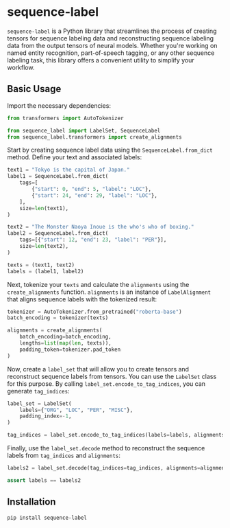 # sequence-label

`sequence-label` is a Python library that streamlines the process of creating tensors for sequence labeling data and reconstructing sequence labeling data from the output tensors of neural models. Whether you're working on named entity recognition, part-of-speech tagging, or any other sequence labeling task, this library offers a convenient utility to simplify your workflow.

## Basic Usage

Import the necessary dependencies:

```py
from transformers import AutoTokenizer

from sequence_label import LabelSet, SequenceLabel
from sequence_label.transformers import create_alignments
```

Start by creating sequence label data using the `SequenceLabel.from_dict` method. Define your text and associated labels:

```py
text1 = "Tokyo is the capital of Japan."
label1 = SequenceLabel.from_dict(
    tags=[
        {"start": 0, "end": 5, "label": "LOC"},
        {"start": 24, "end": 29, "label": "LOC"},
    ],
    size=len(text1),
)

text2 = "The Monster Naoya Inoue is the who's who of boxing."
label2 = SequenceLabel.from_dict(
    tags=[{"start": 12, "end": 23, "label": "PER"}],
    size=len(text2),
)

texts = (text1, text2)
labels = (label1, label2)
```

Next, tokenize your `texts` and calculate the `alignments` using the `create_alignments` function. `alignments` is an instance of `LabelAlignment` that aligns sequence labels with the tokenized result:

```py
tokenizer = AutoTokenizer.from_pretrained("roberta-base")
batch_encoding = tokenizer(texts)

alignments = create_alignments(
    batch_encoding=batch_encoding,
    lengths=list(map(len, texts)),
    padding_token=tokenizer.pad_token
)
```

Now, create a `label_set` that will allow you to create tensors and reconstruct sequence labels from tensors. You can use the `LabelSet` class for this purpose. By calling `label_set.encode_to_tag_indices`, you can generate `tag_indices`:

```py
label_set = LabelSet(
    labels={"ORG", "LOC", "PER", "MISC"},
    padding_index=-1,
)

tag_indices = label_set.encode_to_tag_indices(labels=labels, alignments=alignments)
```

Finally, use the `label_set.decode` method to reconstruct the sequence labels from `tag_indices` and `alignments`:

```py
labels2 = label_set.decode(tag_indices=tag_indices, alignments=alignments)

assert labels == labels2
```

## Installation

```
pip install sequence-label
```
